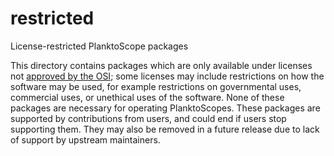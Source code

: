 # restricted
License-restricted PlanktoScope packages

This directory contains packages which are only available under licenses not
[approved by the OSI](https://opensource.org/licenses/); some licenses may include restrictions on
how the software may be used, for example restrictions on governmental uses, commercial uses, or
unethical uses of the software. None of these packages are necessary for operating PlanktoScopes.
These packages are supported by contributions from users, and could end if users stop supporting
them. They may also be removed in a future release due to lack of support by upstream maintainers.
